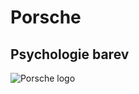 # Porsche
## Psychologie barev
![Porsche logo](https://content-hub.imgix.net/35zKpYU1krR7TYqE5h3pYu/893c1d2d87db65d4c135784eb26f7e22/the-20history-20of-20the-20porsche-20logo-20and-20crest-20NEW.jpg?w=2064)

